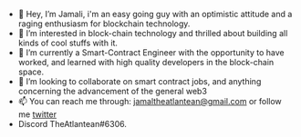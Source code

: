 - 👋 Hey, I’m Jamali, i'm an easy going guy with an optimistic attitude and a raging enthusiasm for blockchain technology. 
- 👀 I’m interested in block-chain technology and thrilled about building all kinds of cool stuffs with it.
- 🌱 I’m currently a Smart-Contract Engineer with the opportunity to have worked, and learned with high quality developers in the block-chain space.
- 💞️ I’m looking to collaborate on smart contract jobs, and anything concerning the advancement of the general web3
- 📫 You can reach me through: jamaltheatlantean@gmail.com or follow me [twitter](https://twitter.com/ThatAtlantean)
-   Discord TheAtlantean#6306.

<!---
jamaltheatlantean/jamaltheatlantean is a ✨ special ✨ repository because its `README.md` (this file) appears on your GitHub profile.
You can click the Preview link to take a look at your changes.
--->
